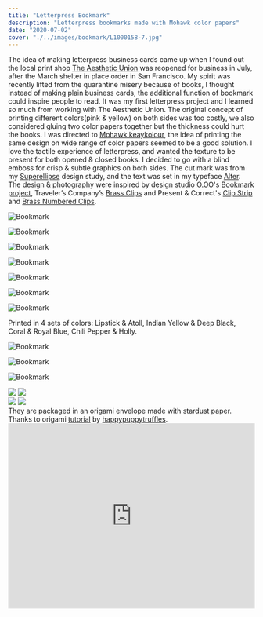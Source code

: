 ```yaml
---
title: "Letterpress Bookmark"
description: "Letterpress bookmarks made with Mohawk color papers"
date: "2020-07-02"
cover: "./../images/bookmark/L1000158-7.jpg"
---
```

<div class="text">The idea of making letterpress business cards came up when I found out the local print shop <a href="https://theaestheticunion.com/" target="_blank">The Aesthetic Union</a> was reopened for business in July, after the March shelter in place order in San Francisco. My spirit was recently lifted from the quarantine misery because of books, I thought instead of making plain business cards, the additional function of bookmark could inspire people to read. It was my first letterpress project and I learned so much from working with The Aesthetic Union. The original concept of printing different colors(pink & yellow) on both sides was too costly, we also considered gluing two color papers together but the thickness could hurt the books. I was directed to <a href="https://www.mohawkconnects.com/products/paper/keaykolour" target="_blank">Mohawk keaykolour</a>, the idea of printing the same design on wide range of color papers seemed to be a good solution. I love the tactile experience of letterpress, and wanted the texture to be present for both opened & closed books. I decided to go with a blind emboss for crisp & subtle graphics on both sides. The cut mark was from my <a href="/superellipse/">Superellipse</a> design study, and the text was set in my typeface <a href="/alter/">Alter</a>.</div>

<div class="text">The design & photography were inspired by design studio <a href="https://odotoo.com/" target="_blank">O.OO</a>'s <a href="https://www.behance.net/gallery/81225763/ONE-DAY-PASS-LIMITED-EDITION-Ticket-Bookmark-design" href="_blank">Bookmark project</a>, Traveler’s Company’s <a href="https://www.thejournalshop.com/midori-brass-number-clips?___store=default&refSrc=658&nosto=productpage-nosto-1-copy" href="_blank">Brass Clips</a> and Present & Correct's <a href="https://www.presentandcorrect.com/collections/organise/products/clip-strip" target="_blank">Clip Strip</a> and <a href="https://www.presentandcorrect.com/collections/clips-pins/products/brass-numbered-clips" target="_blank">Brass Numbered Clips</a>.</div>

![Bookmark](./../images/bookmark/L1000166.jpg)

<!-- ![Bookmark](./../images/bookmark/L1000167.jpg) -->

![Bookmark](./../images/bookmark/L1000158.jpg)

![Bookmark](./../images/bookmark/L1000166-3.jpg)


![Bookmark](./../images/bookmark/L1000166-2.jpg)

![Bookmark](./../images/bookmark/L1000158-2.jpg)

![Bookmark](./../images/bookmark/L1000160-2.jpg)

![Bookmark](./../images/bookmark/L1000152.jpg)

<div class="text">Printed in 4 sets of colors: Lipstick & Atoll, Indian Yellow & Deep Black, Coral & Royal Blue, Chili Pepper & Holly.</div>

![Bookmark](./../images/bookmark/L1000208.jpg)

![Bookmark](./../images/bookmark/L1000211-2.jpg)

![Bookmark](./../images/bookmark/L1000199.jpg)

<div class="row">
  <img src="./../images/bookmark/L1000137.jpg" />
  <img src="./../images/bookmark/L1000127.jpg" />
</div>

<div class="row">
  <img src="./../images/bookmark/L1000133-3.jpg" />
  <img src="./../images/bookmark/L1000135.jpg" />
</div>

<div class="text">They are packaged in an origami envelope made with stardust paper. Thanks to origami <a href="https://www.youtube.com/watch?v=oGx6yjAyTzo" target="_blank">tutorial</a> by <a href="https://www.youtube.com/channel/UCsjyZN9CL9lyt4vFHfXypSQ" target="_blank">happypuppytruffles</a>.</div>

<div class="video"><div style="padding:75% 0 0 0;position:relative;"><iframe src="https://player.vimeo.com/video/446626071?autoplay=1&loop=1&title=0&byline=0&portrait=0" style="position:absolute;top:0;left:0;width:100%;height:100%;" frameborder="0" allow="autoplay; fullscreen" allowfullscreen></iframe></div><script src="https://player.vimeo.com/api/player.js"></script></div>
